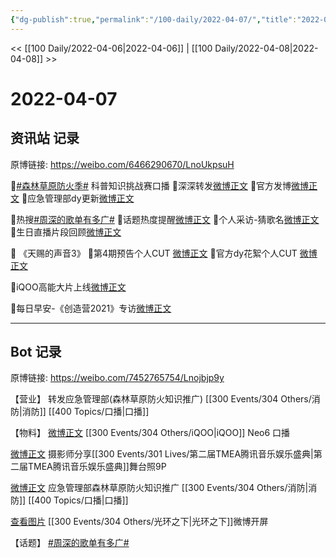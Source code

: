 ```yaml
---
{"dg-publish":true,"permalink":"/100-daily/2022-04-07/","title":"2022-04-07"}
---
```



<< [[100 Daily/2022-04-06\|2022-04-06]] | [[100 Daily/2022-04-08\|2022-04-08]] >>

# 2022-04-07

## 资讯站 记录

原博链接: https://weibo.com/6466290670/LnoUkpsuH

🌟[#森林草原防火季#](https://s.weibo.com/weibo?q=%23%E6%A3%AE%E6%9E%97%E8%8D%89%E5%8E%9F%E9%98%B2%E7%81%AB%E5%AD%A3%23) 科普知识挑战赛口播
🌱深深转发[微博正文](https://m.weibo.cn/6466290670/4755699529417682)
🌱官方发博[微博正文](https://m.weibo.cn/5342220662/4755693716375868)
🌱应急管理部dy更新[微博正文](https://m.weibo.cn/6466290670/4755693938412634)

🌟热搜[#周深的歌单有多广#](https://s.weibo.com/weibo?q=%23%E5%91%A8%E6%B7%B1%E7%9A%84%E6%AD%8C%E5%8D%95%E6%9C%89%E5%A4%9A%E5%B9%BF%23)
🌱话题热度提醒[微博正文](https://m.weibo.cn/6466290670/4755582256679723)
🌱个人采访-猜歌名[微博正文](https://m.weibo.cn/6466290670/4755557506352634)
🌱生日直播片段回顾[微博正文](https://m.weibo.cn/6466290670/4755578482330763)

🌟 《天赐的声音3》
🌱第4期预告个人CUT [微博正文](https://m.weibo.cn/6466290670/4755770607141780)
🌱官方dy花絮个人CUT [微博正文](https://m.weibo.cn/6466290670/4755559083673327)

🌟iQOO高能大片上线[微博正文](https://m.weibo.cn/6466290670/4755667640386692)

🌟每日早安-《创造营2021》专访[微博正文](https://m.weibo.cn/6466290670/4755537084551027)

---
## Bot 记录

原博链接: https://weibo.com/7452765754/Lnojbjp9y

【营业】
[](https://m.weibo.cn/1736988591/4755698476389857) 转发应急管理部(森林草原防火知识推广) [[300 Events/304 Others/消防\|消防]] [[400 Topics/口播\|口播]]

【物料】
[微博正文](https://m.weibo.cn/6960161079/4755660094573951) [[300 Events/304 Others/iQOO\|iQOO]] Neo6 口播

[微博正文](https://m.weibo.cn/3796099843/4755632101789285) 摄影师分享[[300 Events/301 Lives/第二届TMEA腾讯音乐娱乐盛典\|第二届TMEA腾讯音乐娱乐盛典]]舞台照9P

[微博正文](https://m.weibo.cn/5342220662/4755693716375868) 应急管理部森林草原防火知识推广 [[300 Events/304 Others/消防\|消防]] [[400 Topics/口播\|口播]]

[查看图片](https://wx4.sinaimg.cn/large/0088n2Pggy1h11j4r9y4sj30hr13htbs.jpg) [[300 Events/304 Others/光环之下\|光环之下]]微博开屏

【话题】
[#周深的歌单有多广#](https://s.weibo.com/weibo?q=%23%E5%91%A8%E6%B7%B1%E7%9A%84%E6%AD%8C%E5%8D%95%E6%9C%89%E5%A4%9A%E5%B9%BF%23)
